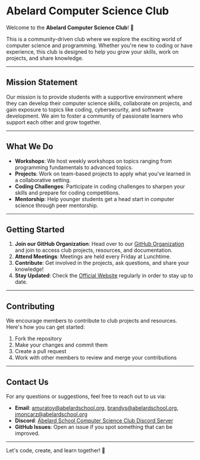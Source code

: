 # **Abelard Computer Science Club**

Welcome to the **Abelard Computer Science Club**! 🎉

This is a community-driven club where we explore the exciting world of computer science and programming. Whether you're new to coding or have experience, this club is designed to help you grow your skills, work on projects, and share knowledge.

---

## **Mission Statement**

Our mission is to provide students with a supportive environment where they can develop their computer science skills, collaborate on projects, and gain exposure to topics like coding, cybersecurity, and software development. We aim to foster a community of passionate learners who support each other and grow together.

---

## **What We Do**

- **Workshops**: We host weekly workshops on topics ranging from programming fundamentals to advanced topics.
- **Projects**: Work on team-based projects to apply what you've learned in a collaborative setting.
- **Coding Challenges**: Participate in coding challenges to sharpen your skills and prepare for coding competitions.
- **Mentorship**: Help younger students get a head start in computer science through peer mentorship.

---

## **Getting Started**

1. **Join our GitHub Organization**: Head over to our [GitHub Organization](https://github.com/Abelard-School-Computer-Science-Club) and join to access club projects, resources, and documentation.
2. **Attend Meetings**: Meetings are held every Friday at Lunchtime.
3. **Contribute**: Get involved in the projects, ask questions, and share your knowledge!
4. **Stay Updated**: Check the [Official Website](https://abelardcompsci.com) regularly in order to stay up to date.

---

## **Contributing**

We encourage members to contribute to club projects and resources. Here's how you can get started:

1. Fork the repository
2. Make your changes and commit them
3. Create a pull request
4. Work with other members to review and merge your contributions

---

## **Contact Us**

For any questions or suggestions, feel free to reach out to us via:

- **Email**: amuratov@abelardschool.org, brandys@abelardschool.org, jmoncarz@abelardschool.org
- **Discord**: [Abelard School Computer Science Club Discord Server](https://discord.gg/z2EEsPsTaQ)
- **GitHub Issues**: Open an issue if you spot something that can be improved.

---

Let's code, create, and learn together! 🚀
